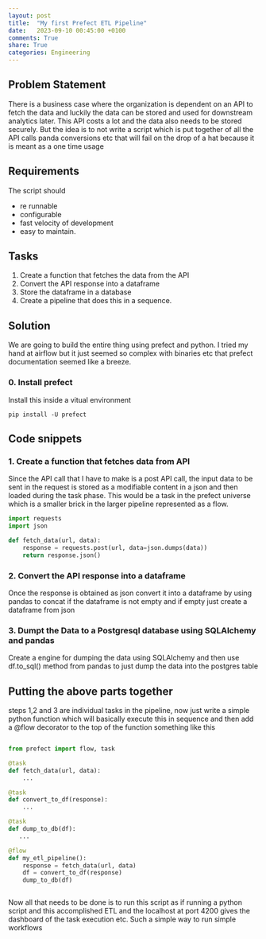 ```yaml
---
layout: post
title:  "My first Prefect ETL Pipeline"
date:   2023-09-10 00:45:00 +0100
comments: True
share: True
categories: Engineering
---
```

## Problem Statement

There is a business case where the organization is dependent on an API to fetch the data and luckily the data can be stored and used for downstream analytics later. This API costs a lot and the data also needs to be stored securely. But the idea is to not write a script which is put together of all the API calls panda conversions etc that will fail on the drop of a hat because it is meant as a one time usage

## Requirements

The script should 
- re runnable
- configurable 
- fast velocity of development
- easy to maintain.

## Tasks

1. Create a function that fetches the data from the API
2. Convert the API response into a dataframe
2. Store the dataframe in a database
3. Create a pipeline that does this in a sequence.

## Solution
We are going to build the entire thing using prefect and python. I tried my hand at airflow but it just seemed so complex with binaries etc that prefect documentation seemed like a breeze. 

### 0. Install prefect
Install this inside a vitual environment

```
pip install -U prefect
```

## Code snippets
### 1. Create a function that fetches data from API

Since the API call that I have to make is a post API call, the input data to be sent in the request is stored as a modifiable content in a json and then loaded during the task phase. This would be a task in the prefect universe which is a smaller brick in the larger pipeline represented as a flow. 


```python
import requests
import json

def fetch_data(url, data):
    response = requests.post(url, data=json.dumps(data))
    return response.json()
```

### 2. Convert the API response into a dataframe

Once the response is obtained as json convert it into a dataframe by using pandas to concat if the dataframe is not empty and if empty just create a dataframe from json

### 3. Dumpt the Data to a Postgresql database using SQLAlchemy and pandas

Create a engine for dumping the data using SQLAlchemy and then use df.to_sql() method from pandas to just dump the data into the postgres table


## Putting the above parts together

steps 1,2 and 3 are individual tasks in the pipeline, now just write a simple python function which will basically execute this in sequence and then add a @flow decorator to the top of the function something like this

```python

from prefect import flow, task

@task
def fetch_data(url, data):
    ...

@task
def convert_to_df(response):
    ...

@task
def dump_to_db(df):
   ...

@flow
def my_etl_pipeline():
    response = fetch_data(url, data)
    df = convert_to_df(response)
    dump_to_db(df)



```

Now all that needs to be done is to run this script as if running a python script and this accomplished ETL and the localhost at port 4200 gives the dashboard of the task execution etc. Such a simple way to run simple workflows
